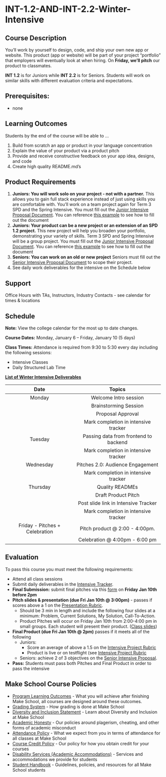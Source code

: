 # INT-1.2-AND-INT-2.2-Winter-Intensive

## Course Description

You’ll work by yourself to design, code, and ship your own new app or website. This product (app or website) will be part of your project “portfolio” that employers will eventually look at when hiring. On **Friday, we’ll pitch** our product to classmates.

**INT 1.2** is for Juniors while **INT 2.2** is for Seniors.  Students will work on similar skills with different evaluation criteria and expectations.

## Prerequisites:  

- none

## Learning Outcomes

Students by the end of the course will be able to ...

1. Build from scratch an app or product in your language concentration
1. Explain the value of your product via a product pitch
1. Provide and receive constructive feedback on your app idea, designs, and code
1. Create high quality README.md’s


## Product Requirements

1. **Juniors: You will work solo on your project - not with a partner.** This allows you to gain full stack experience instead of just using skills you are comfortable with. You’ll work on a team project again for Term 3 SPD and the Spring Intensive. You must fill out the [Junior Intensive Proposal Document](make.sc/junior-int-proposal). You can reference [this example](junior-int-proposal-example) to see how to fill out the document 
1. **Juniors: Your product can be a new project or an extension of an SPD 1.2 project.** This new project will help you broaden your portfolio, demonstrating your variety of skills. Term 3 SPD and Spring Intensive will be a group project. You must fill out the [Junior Intensive Proposal Document](make.sc/junior-int-proposal). You can reference [this example](junior-int-proposal-example) to see how to fill out the document 
1. **Seniors: You can work on an old or new project** Seniors must fill out the [Senior Intensive Proposal Document](make.sc/senior-int-proposal) to scope their project.
1. See daily work deliverables for the intensive on the Schedule below

## Support

Office Hours with TAs, Instructors, Industry Contacts - see calendar for times & locations

## Schedule

**Note:** View the college calendar for the most up to date changes.

**Course Dates:** Monday, January 6 – Friday, January 10 (5 days)

**Class Times:**
Attendance is required from 9:30 to 5:30 every day including the following sessions:
- Intensive Classes
- Daily Structured Lab Time

**[List of Winter Intensive Deliverables](https://docs.google.com/spreadsheets/d/1Hb2Aysl4dtjrcBzkttLuZOBwduV6Rh8F9OMyn-o65Jk/edit#gid=0)**

|          Date          |                 Topics                  |
|:----------------------:|:---------------------------------------:|
| Monday           | Welcome Intro session |
|                  | Brainstorming Session |
|                  | Proposal Approval  |
|                  | Mark completion in intensive tracker |
| Tuesday          | Passing data from frontend to backend  |
|                  | Mark completion in intensive tracker |
| Wednesday        | Pitches 2.0: Audience Engagement |
|                  | Mark completion in intensive tracker |
| Thursday         | Quality READMEs |
|                   | Draft Product Pitch |
|                   | Post slide link in Intensive Tracker |
|                   | Mark completion in intensive tracker |
| Friday - Pitches + Celebration       | Pitch product @ 2:00 - 4:00pm. |
|                                      | Celebration @ 4:00pm - 6:00 pm |

## Evaluation
To pass this course you must meet the following requirements:

- Attend all class sessions
- Submit daily deliverables in the [Intensive Tracker](https://docs.google.com/spreadsheets/d/1Hb2Aysl4dtjrcBzkttLuZOBwduV6Rh8F9OMyn-o65Jk/edit#gid=0). 
- **Final Submission:** submit final pitches via this [form](https://docs.google.com/forms/d/e/1FAIpQLSfuUibo3pzPAF8I4Y_JU8stcgaMQNJ6dPuRSOhUlueq-mKoHw/viewform?usp=sf_link) on **Friday Jan 10th before 2pm**
- **Pitch slides & presentation (due Fri Jan 10th @ 3:00pm)** - passes if scores above a 1 on the [Presentation Rubric](https://docs.google.com/document/d/1WTLcZNyvRGYDz5L8Kr8a0ILbFAyr92u85paoqGFjxPg/edit).
    - Should be 3 min in length and include the following four slides at a minimum: Problem, Current Solutions, My Solution, Call-To-Action.
    - Product Pitches will occur on Friday Jan 10th from 2:00-4:00 pm in small groups. Each student will present their product. ([Class slides](https://docs.google.com/presentation/d/1pwUefBG8C-WjebEYp0bzLc3OPYgFu5ZNivCAl_FPutE/edit#slide=id.g4d412370b7_0_63))
- **Final Product (due Fri Jan 10th @ 2pm)** passes if it meets all of the following 
    - Juniors: 
        - Score an average of above a 1.5 on the [Intensive Project Rubric](https://docs.google.com/document/d/1IOQDmohLBEBT-hyr-2vgw1mbZUNsq3fHxVfH0oRmVt0/edit) 
        - Product is live or on testflight (see [Intensive Project Rubric](https://docs.google.com/document/d/1IOQDmohLBEBT-hyr-2vgw1mbZUNsq3fHxVfH0oRmVt0/edit)
    - Seniors: achieve 2 of 3 objectives on the [Senior Intensive Proposal](https://docs.google.com/document/d/1pZh24HKYJlB7uuVZB1C8KNeBNC2VdzD8X87PVHwXpqU/edit).
- **Pass:** Students must pass both Pitches and Final Product in order to pass the intensive

## Make School Course Policies

- [Program Learning Outcomes](https://make.sc/program-learning-outcomes) - What you will achieve after finishing Make School, all courses are designed around these outcomes.
- [Grading System](https://make.sc/grading-system) - How grading is done at Make School
- [Diversity and Inclusion Statement](https://make.sc/diversity-and-inclusion-statement) - Learn about Diversity and Inclusion at Make School
- [Academic Honesty](https://make.sc/academic-honesty-policy) - Our policies around plagerism, cheating, and other forms of academic misconduct 
- [Attendance Policy](https://make.sc/attendance-policy) - What we expect from you in terms of attendance for all classes at Make School
- [Course Credit Policy](https://make.sc/course-credit-policy) - Our policy for how you obtain credit for your courses
- [Disability Services (Academic Accommodations)](https://make.sc/disability-services) - Services and accommodations we provide for students
- [Student Handbook](https://make.sc/student-handbook) - Guidelines, policies, and resources for all Make School students

[Lesson 1]: Lessons/01-User-Stories-And-Sprint-Planning.md
[Lesson 2]: Lessons/02-Wireframe-Feedback.md
[Lesson 3]: Lessons/03-Product-Pitches.md
